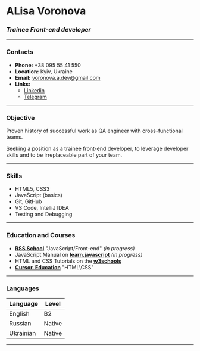 
# ALisa Voronova


### _Trainee Front-end developer_
***

### Contacts

* **Phone:** +38 095 55 41 550
* **Location:** Kyiv, Ukraine
* **Email:** voronova.a.dev@gmail.com
* **Links:** 
    * [Linkedin](https://www.linkedin.com/in/alisavoronova/ "Профиль в Linkedin")
    * [Telegram](https://t.me/neskuchnozhit "Написать в Telegram")

***
### Objective 
Proven history of successful work as QA engineer with cross-functional teams.

Seeking a position as a trainee front-end developer, to leverage developer skills and to be irreplaceable part of your team.

***
### Skills
* HTML5, CSS3
* JavaScript (basics)
* Git, GitHub
* VS Code, IntelliJ IDEA
* Testing and Debugging

***

### Education and Courses

* **[RSS School](https://rs.school/)** "JavaScript/Front-end"  _(in progress)_
* JavaScript Manual on **[learn.javascript](https://learn.javascript.ru/)** _(in progress)_
* HTML and CSS Tutorials on the **[w3schools](https://www.w3schools.com/)** 
* **[Cursor. Education](https://cursor.education/uk/)** "HTML\CSS"

***

### Languages

|  Language     | Level         |
| ------------- | ------------- |
| English       |      B2 		  |
| Russian       | Native        |
| Ukrainian     | Native        |

***
